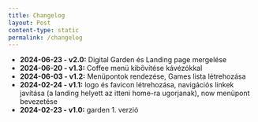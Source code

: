 ```yaml
---
title: Changelog
layout: Post
content-type: static
permalink: /changelog
---
```


- **2024-06-23 - v2.0:** Digital Garden és Landing page mergelése
- **2024-06-20 - v1.3:** Coffee menü kibővítése kávézókkal
- **2024-06-03 - v1.2:** Menüpontok rendezése, Games lista létrehozása
- **2024-02-24 - v1.1:** logo és favicon létrehozása, navigációs linkek javítása (a landing helyett az itteni home-ra ugorjanak), now menüpont bevezetése
- **2024-02-23 - v1.0:** garden 1. verzió